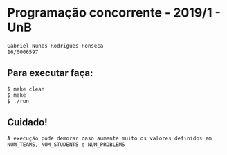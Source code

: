 # Programação concorrente - 2019/1 - UnB

    Gabriel Nunes Rodrigues Fonseca
    16/0006597

## Para executar faça:

    $ make clean
    $ make
    $ ./run 


## Cuidado!
    A execução pode demorar caso aumente muito os valores definidos em NUM_TEAMS, NUM_STUDENTS e NUM_PROBLEMS